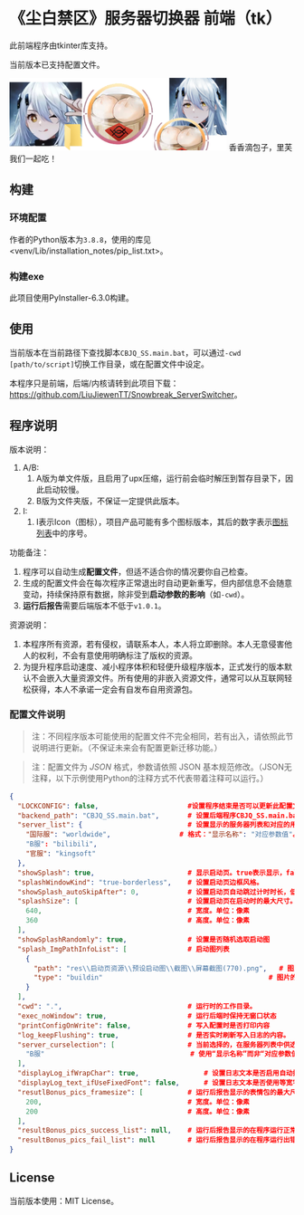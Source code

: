 # 《尘白禁区》服务器切换器 前端（tk）

此前端程序由tkinter库支持。

当前版本已支持配置文件。

<img src="res/icon1.png" style="width:128px; height: 128px"><img src="res/里芙带来了她的两个包子-透明背景.png" style="width:128px; height: 128px"><img src="res/里芙和她的两个包子.png" style="width:128px; height: 128px"> 香香滴包子，里芙我们一起吃！

## 构建

### 环境配置

作者的Python版本为`3.8.8`，使用的库见<venv/Lib/installation_notes/pip_list.txt>。

### 构建exe

此项目使用PyInstaller-6.3.0构建。

## 使用

当前版本在当前路径下查找脚本`CBJQ_SS.main.bat`，可以通过`-cwd [path/to/script]`切换工作目录，或在配置文件中设定。

本程序只是前端，后端/内核请转到此项目下载：<https://github.com/LiuJiewenTT/Snowbreak_ServerSwitcher>。

## 程序说明

版本说明：
1. A/B:
   1. A版为单文件版，且启用了upx压缩，运行前会临时解压到暂存目录下，因此启动较慢。
   2. B版为文件夹版，不保证一定提供此版本。
2. I:
   1. I表示Icon（图标），项目产品可能有多个图标版本，其后的数字表示[图标列表](图标列表.md)中的序号。

功能备注：

1. 程序可以自动生成**配置文件**，但适不适合你的情况要你自己检查。
2. 生成的配置文件会在每次程序正常退出时自动更新重写，但内部信息不会随意变动，持续保持原有数据，除非受到**启动参数的影响**（如`-cwd`）。
3. **运行后报告**需要后端版本不低于`v1.0.1`。

资源说明：

1. 本程序所有资源，若有侵权，请联系本人，本人将立即删除。本人无意侵害他人的权利，不会有意使用明确标注了版权的资源。
2. 为提升程序启动速度、减小程序体积和轻便升级程序版本，正式发行的版本默认不会嵌入大量资源文件。所有使用的非嵌入资源文件，通常可以从互联网轻松获得，本人不承诺一定会有自发布自用资源包。

### 配置文件说明

>  注：不同程序版本可能使用的配置文件不完全相同，若有出入，请依照此节说明进行更新。（不保证未来会有配置更新迁移功能。）

> 注：配置文件为 *JSON* 格式，参数请依照 JSON 基本规范修改。（JSON无注释，以下示例使用Python的注释方式不代表带着注释可以运行。）

``` json
{
  "LOCKCONFIG": false,						#设置程序结束是否可以更新此配置文件。取值：true/false
  "backend_path": "CBJQ_SS.main.bat",		# 设置后端程序CBJQ_SS.main.bat的文件路径。若为相对路径则受cwd影响。
  "server_list": {							# 设置显示的服务器列表和对应的用于传递给后端程序使其指定服务器的值
    "国际服": "worldwide",					# 格式："显示名称": "对应参数值"。显示名称必须唯一，不可重复。
    "B服": "bilibili",
    "官服": "kingsoft"
  },
  "showSplash": true,						# 显示启动页。true表示显示，false表示不显示。
  "splashWindowKind": "true-borderless",	# 设置启动页边框风格。
  "showSplash_autoSkipAfter": 0,			# 设置启动页自动跳过计时时长，低于（或等于）250ms不生效。
  "splashSize": [							# 设置启动页在启动时的最大尺寸。启动页会自动适配启动图尺寸。
    640,									# 宽度。单位：像素
    360										# 高度。单位：像素
  ],
  "showSplashRandomly": true,				# 设置是否随机选取启动图
  "splash_ImgPathInfoList": [				# 启动图列表
    {
      "path": "res\\启动页资源\\预设启动图\\截图\\屏幕截图(770).png",	# 图片路径
      "type": "buildin"											# 图片的路径类型，buildin表示程序自带，nonbuildin表示程序启动时的工作目录下依路径寻找，其它值视为无效并进行默认操作：在当前运行的工作目录依路径寻找。
    }
  ],
  "cwd": ".",								# 运行时的工作目录。
  "exec_noWindow": true,					# 运行后端时保持无窗口状态
  "printConfigOnWrite": false,				# 写入配置时是否打印内容
  "log_keepFlushing": true,					# 是否实时刷新写入日志的内容。
  "server_curselection": [					# 当前选择的，在服务器列表中供选择的服务器选项
    "B服"									# 使用“显示名称”而非“对应参数值”。
  ],
  "displayLog_ifWrapChar": true,				# 设置日志文本是否启用自动换行。
  "displayLog_text_ifUseFixedFont": false,		# 设置日志文本是否使用等宽字体。在Win10上，不使用等宽字体将会使用更好看的“微软雅黑”字体。
  "resutlBonus_pics_framesize": [			# 运行后报告显示的表情包的最大尺寸限制
    200,									# 宽度。单位：像素
    200										# 高度。单位：像素
  ],
  "resultBonus_pics_success_list": null,	# 运行后报告显示的在程序运行正常时的表情包。同上splash_ImgPathInfoList的格式。
  "resultBonus_pics_fail_list": null		# 运行后报告显示的在程序运行出错时的表情包。同上splash_ImgPathInfoList的格式。
}
```



## License

当前版本使用：MIT License。
